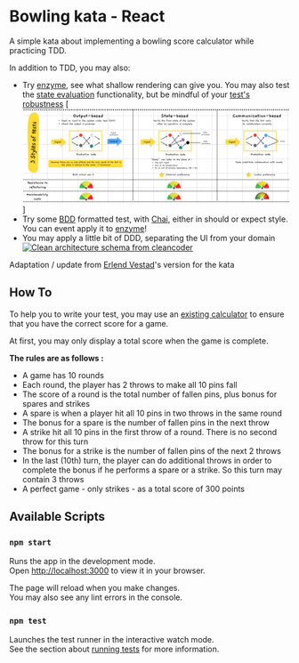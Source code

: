 # Bowling kata - React
A simple kata about implementing a bowling score calculator while practicing TDD.

In addition to TDD, you may also:
 * Try [enzyme](https://enzymejs.github.io/enzyme/), see what shallow rendering can give you. You may also test the [state evaluation](https://enzymejs.github.io/enzyme/docs/api/ReactWrapper/state.html) functionality, but be mindful of your [test's robustness](https://medium.com/wesionary-team/react-testing-library-vs-enzyme-afd29db380ac)
[[![Test types (infography by Yoan Thirion)](test-types.png)]](https://twitter.com/yot88/status/1450435942460928000?cxt=HHwWgMC9_cHz_aAoAAAA)
* Try some [BDD](https://lizkeogh.com/2012/06/01/bdd-in-the-large/) formatted test, with [Chai](https://www.chaijs.com/), either in should or expect style. You can event apply it to [enzyme](https://www.npmjs.com/package/chai-enzyme)!
* You may apply a little bit of DDD, separating the UI from your domain
  [![Clean architecture schema from cleancoder](https://blog.cleancoder.com/uncle-bob/images/2012-08-13-the-clean-architecture/CleanArchitecture.jpg)](https://blog.cleancoder.com/uncle-bob/2012/08/13/the-clean-architecture.html)

Adaptation / update from [Erlend Vestad](https://github.com/erlendve/react-bowling-kata)'s version for the kata

## How To
To help you to write your test, you may use an [existing calculator](https://www.bowlinggenius.com/) to ensure that you have the correct score for a game.

At first, you may only display a total score when the game is complete.

**The rules are as follows :**
* A game has 10 rounds
* Each round, the player has 2 throws to make all 10 pins fall
* The score of a round is the total number of fallen pins, plus bonus for spares and strikes
* A spare is when a player hit all 10 pins in two throws in the same round
* The bonus for a spare is the number of fallen pins in the next throw
* A strike hit all 10 pins in the first throw of a round. There is no second throw for this turn
* The bonus for a strike is the number of fallen pins of the next 2 throws
* In the last (10th) turn, the player can do additional throws in order to complete the bonus if he performs a spare or a strike. So this turn may contain 3 throws
* A perfect game - only strikes - as a total score of 300 points

## Available Scripts
### `npm start`

Runs the app in the development mode.\
Open [http://localhost:3000](http://localhost:3000) to view it in your browser.

The page will reload when you make changes.\
You may also see any lint errors in the console.

### `npm test`

Launches the test runner in the interactive watch mode.\
See the section about [running tests](https://facebook.github.io/create-react-app/docs/running-tests) for more information.
